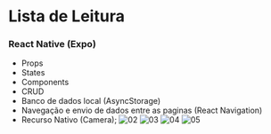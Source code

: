 # Lista de Leitura
### React Native (Expo)

* Props
* States
* Components
* CRUD
* Banco de dados local (AsyncStorage)
* Navegação e envio de dados entre as paginas (React Navigation)
* Recurso Nativo (Camera);
![02](https://user-images.githubusercontent.com/78913062/185335655-a5779cc2-7856-424f-8912-de3f8462bc38.jpeg)
![03](https://user-images.githubusercontent.com/78913062/185335778-011de680-eab2-41d2-a5ee-4514d796e737.jpeg)
![04](https://user-images.githubusercontent.com/78913062/185335801-92b837be-80cd-4ca7-bc49-6260a672ee87.jpeg)
![05](https://user-images.githubusercontent.com/78913062/185335821-3957f0e4-0bf5-4f77-b4bd-81da99e6e1c1.jpeg)
